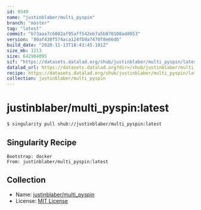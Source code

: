 ```yaml
---
id: 9349
name: "justinblaber/multi_pyspin"
branch: "master"
tag: "latest"
commit: "b73aaa7c6082af95aff542eb7a5b870108ad8053"
version: "80af430f574aca124fb9a7470f8e66db"
build_date: "2020-11-13T18:43:45.101Z"
size_mb: 1213
size: 642904095
sif: "https://datasets.datalad.org/shub/justinblaber/multi_pyspin/latest/2020-11-13-b73aaa7c-80af430f/80af430f574aca124fb9a7470f8e66db.simg"
datalad_url: https://datasets.datalad.org?dir=/shub/justinblaber/multi_pyspin/latest/2020-11-13-b73aaa7c-80af430f/
recipe: https://datasets.datalad.org/shub/justinblaber/multi_pyspin/latest/2020-11-13-b73aaa7c-80af430f/Singularity
collection: justinblaber/multi_pyspin
---
```


# justinblaber/multi_pyspin:latest

```bash
$ singularity pull shub://justinblaber/multi_pyspin:latest
```

## Singularity Recipe

```singularity
Bootstrap: docker
From: justinblaber/multi_pyspin:latest
```

## Collection

 - Name: [justinblaber/multi_pyspin](https://github.com/justinblaber/multi_pyspin)
 - License: [MIT License](https://api.github.com/licenses/mit)

